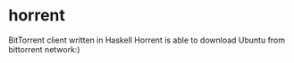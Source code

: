 # horrent
BitTorrent client written in Haskell
Horrent is able to download Ubuntu from bittorrent network:)

